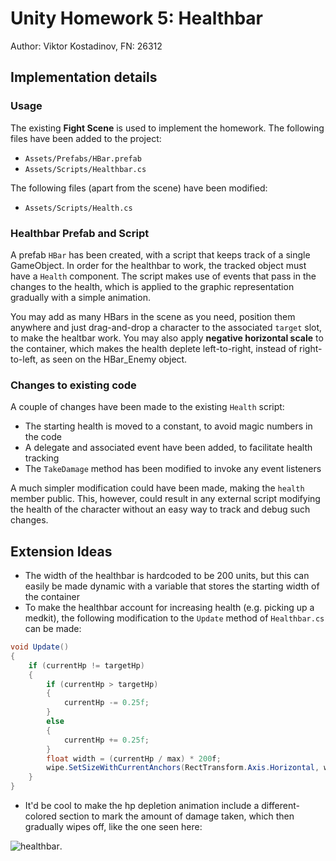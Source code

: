 # Unity Homework 5: Healthbar

Author: Viktor Kostadinov, FN: 26312

## Implementation details

### Usage
The existing **Fight Scene** is used to implement the homework. The following files have been added to the project:
* `Assets/Prefabs/HBar.prefab`
* `Assets/Scripts/Healthbar.cs`

The following files (apart from the scene) have been modified:
* `Assets/Scripts/Health.cs`

### Healthbar Prefab and Script
A prefab `HBar` has been created, with a script that keeps track of a single GameObject. In order for the healthbar to work, the tracked object must have a `Health` component. The script makes use of events that pass in the changes to the health, which is applied to the graphic representation gradually with a simple animation.

You may add as many HBars in the scene as you need, position them anywhere and just drag-and-drop a character to the associated `target` slot, to make the healtbar work. You may also apply **negative horizontal scale** to the container, which makes the health deplete left-to-right, instead of right-to-left, as seen on the HBar_Enemy object.

### Changes to existing code
A couple of changes have been made to the existing `Health` script:
* The starting health is moved to a constant, to avoid magic numbers in the code
* A delegate and associated event have been added, to facilitate health tracking
* The `TakeDamage` method has been modified to invoke any event listeners

A much simpler modification could have been made, making the `health` member public. This, however, could result in any external script modifying the health of the character without an easy way to track and debug such changes.

## Extension Ideas
* The width of the healthbar is hardcoded to be 200 units, but this can easily be made dynamic with a variable that stores the starting width of the container
* To make the healthbar account for increasing health (e.g. picking up a medkit), the following modification to the `Update` method of `Healthbar.cs` can be made:
```csharp
void Update()
{
    if (currentHp != targetHp)
    {
        if (currentHp > targetHp)
        {
            currentHp -= 0.25f;
        }
        else
        {
            currentHp += 0.25f;
        }
        float width = (currentHp / max) * 200f;
        wipe.SetSizeWithCurrentAnchors(RectTransform.Axis.Horizontal, width);
    }
}
```
* It'd be cool to make the hp depletion animation include a different-colored section to mark the amount of damage taken, which then gradually wipes off, like the one seen here:

![healthbar](https://i.imgur.com/p1ErowC.gif).
